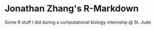 # Jonathan Zhang's R-Markdown

Some R stuff I did during a computational biology internship @ St. Jude

